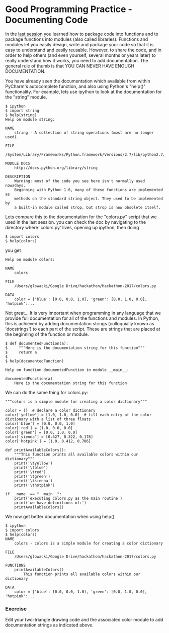 
# Good Programming Practice - Documenting Code

In the [last session](2_functions_and_modules.md) you learned how to package code into functions and to package functions into modules (also called libraries). Functions and modules let you easily design, write and package your code so that it is easy to understand and easily reusable. However, to share the code, and in order to help others (and even yourself, several months or years later) to really understand how it works, you need to add documentation. The general rule of thumb is that YOU CAN NEVER HAVE ENOUGH DOCUMENTATION.

You have already seen the documentation which available from within PyCharm's autocomplete function, and also using Python's "help()" functionality. For example, lets use ipython to look at the documentation for the "string" module.

    $ ipython
    $ import string
    $ help(string)
    Help on module string:
    
    NAME
        string - A collection of string operations (most are no longer used).
    
    FILE
        /System/Library/Frameworks/Python.framework/Versions/2.7/lib/python2.7/string.py
    
    MODULE DOCS
        http://docs.python.org/library/string
    
    DESCRIPTION
        Warning: most of the code you see here isn't normally used nowadays.
        Beginning with Python 1.6, many of these functions are implemented as
        methods on the standard string object. They used to be implemented by
        a built-in module called strop, but strop is now obsolete itself.

Lets compare this to the documentation for the "colors.py" script that we used in the last session. you can check the doc by navigating to the directory where 'colors.py' lives, opening up ipython, then doing

    $ import colors
    $ help(colors)
    
you get 

    Help on module colors:

    NAME
        colors

    FILE
        /Users/glowacki/Google Drive/hackathon/hackathon-2017/colors.py

    DATA
        color = {'blue': [0.0, 0.0, 1.0], 'green': [0.0, 1.0, 0.0], 'hotpink':...

Not great... It is very important when programming in any language that we provide full documentation for all of the functions and modules. In Python, this is achieved by adding documentation strings (colloquially known as 'docstrings') to each part of the script. These are strings that are placed at the beginning of the function or module.

    $ def documentedFunction(a):
    $     """Here is the documentation string for this function"""
    $     return a
    $
    $ help(documentedFunction)
    
    Help on function documentedFunction in module __main__:
    
    documentedFunction(a)
        Here is the documentation string for this function

We can do the same thing for colors.py:

    """colors is a simple module for creating a color dictionary"""

    color = {}  # declare a color dictionary
    color['yellow'] = [1.0, 1.0, 0.0]  # fill each entry of the color dictionary with a list of three floats
    color['blue'] = [0.0, 0.0, 1.0]
    color['red'] = [1.0, 0.0, 0.0]
    color['green'] = [0.0, 1.0, 0.0]
    color['sienna'] = [0.627, 0.322, 0.176]
    color['hotpink'] = [1.0, 0.412, 0.706]

    def printAvailableColors():
        """This function prints all available colors within our dictionary"""
        print('\tyellow')
        print('\tblue')
        print('\tred')
        print('\tgreen')
        print('\tsienna')
        print('\thotpink')

    if __name__== "__main__":
        print('executing colors.py as the main routine')
        print('we have definitions of:')
        printAvailableColors()

We now get better documentation when using help()

    $ ipython
    $ import colors
    $ help(colors)
    NAME
        colors - colors is a simple module for creating a color dictionary

    FILE
        /Users/glowacki/Google Drive/hackathon/hackathon-2017/colors.py

    FUNCTIONS
        printAvailableColors()
            This function prints all available colors within our dictionary

    DATA
        color = {'blue': [0.0, 0.0, 1.0], 'green': [0.0, 1.0, 0.0], 'hotpink':...

### Exercise

Edit your two-triangle drawing code and the associated color module to add documentation strings as indicated above.


